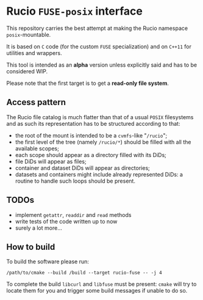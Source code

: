 # Rucio `FUSE-posix` interface

This repository carries the best attempt at making the Rucio namespace `posix`-mountable.

It is based on `C` code (for the custom `FUSE` specialization) and on `C++11` for utilities and wrappers.

This tool is intended as an **alpha** version unless explicitly said and has to be considered WIP.

Please note that the first target is to get a **read-only file system**.

## Access pattern
The Rucio file catalog is much flatter than that of a usual `POSIX` filesystems and as such its representation has to be structured according to that:

- the root of the mount is intended to be a `cvmfs`-like "`/rucio`";
- the first level of the tree (namely `/rucio/*`) should be filled with all the available scopes;
- each scope should appear as a directory filled with its DiDs;
- file DiDs will appear as files;
- container and dataset DiDs will appear as directories;
- datasets and containers might include already represented DiDs: a routine to handle such loops should be present.

## TODOs
- implement `getattr`, `readdir` and `read` methods
- write tests of the code written up to now
- surely a lot more...

## How to build
To build the software please run:

```[shell]
/path/to/cmake --build /build --target rucio-fuse -- -j 4
```

To complete the build `libcurl` and `libfuse` must be present:
`cmake` will try to locate them for you and trigger some build messages if unable to do so.
